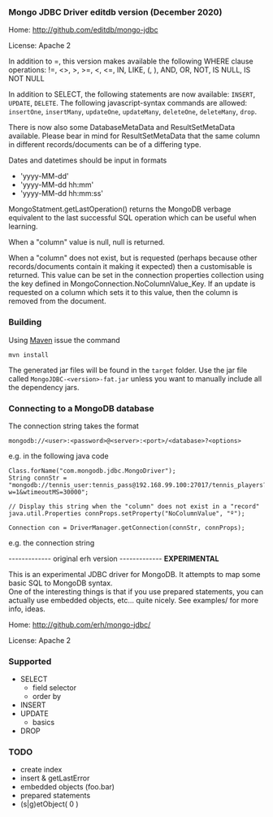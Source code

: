 ### Mongo JDBC Driver editdb version (December 2020)

Home: http://github.com/editdb/mongo-jdbc

License: Apache 2

In addition to =, this version makes available the following WHERE clause operations:
!=, <>, >, >=, <, <=, IN, LIKE, (, ), AND, OR, NOT, IS NULL, IS NOT NULL

In addition to SELECT, the following statements are now available:
`INSERT`, `UPDATE`, `DELETE`.
The following javascript-syntax commands are allowed:
`insertOne`, `insertMany`, `updateOne`, `updateMany`, `deleteOne`, `deleteMany`, `drop`.

There is now also some DatabaseMetaData and ResultSetMetaData available. 
Please bear in mind for ResultSetMetaData that the same column in different 
records/documents can be of a differing type.

Dates and datetimes should be input in formats
- 'yyyy-MM-dd'
- 'yyyy-MM-dd hh:mm'
- 'yyyy-MM-dd hh:mm:ss'

MongoStatment.getLastOperation() returns the MongoDB verbage equivalent to the 
last successful SQL operation which can be useful when learning.

When a "column" value is null, null is returned.

When a "column" does not exist, but is requested (perhaps because other 
records/documents contain it making it expected) then a customisable is returned.
This value can be set in the connection properties collection using the key defined 
in MongoConnection.NoColumnValue_Key.  If an update is requested on a column which sets
it to this value, then the column is removed from the document.

### Building
Using [Maven](https://maven.apache.org/) issue the command
```
mvn install
```
The generated jar files will be found in the `target` folder.
Use the jar file called `MongoJDBC-<version>-fat.jar` unless you want to manually include all the dependency jars.

### Connecting to a MongoDB database

The connection string takes the format
```
mongodb://<user>:<password>@<server>:<port>/<database>?<options>
```
e.g. in the following java code
```
Class.forName("com.mongodb.jdbc.MongoDriver");
String connStr = "mongodb://tennis_user:tennis_pass@192.168.99.100:27017/tennis_players?w=1&wtimeoutMS=30000";

// Display this string when the "column" does not exist in a "record"
java.util.Properties connProps.setProperty("NoColumnValue", "º"); 

Connection con = DriverManager.getConnection(connStr, connProps);
```
e.g. the connection string





------------- original erh version -------------
__EXPERIMENTAL__

This is an experimental JDBC driver for MongoDB.  It attempts to map some basic SQL to MongoDB syntax.  
One of the interesting things is that if you use prepared statements, you can actually use embedded objects, etc... quite nicely. 
See examples/ for more info, ideas.

Home: http://github.com/erh/mongo-jdbc/

License: Apache 2

### Supported
 - SELECT
   - field selector
   - order by
 - INSERT
 - UPDATE
   - basics
 - DROP

### TODO
 - create index
 - insert & getLastError
 - embedded objects  (foo.bar)
 - prepared statements
 - (s|g)etObject( 0 )
